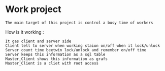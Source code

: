 # Work project
	The main target of this project is control a busy time of workers

How is it working :

	It gas client and server side 
	Client tell to server when working staion on/off when it lock/unlock
	Server count time beetwin lock/unlock and remember on/off time
	Server keeps this information as a sql table
	Master_Client shows this information as grafs
	Master_Client is a cliet with root access


	
